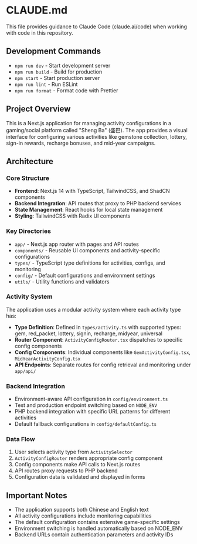 # CLAUDE.md

This file provides guidance to Claude Code (claude.ai/code) when working with code in this repository.

## Development Commands

- `npm run dev` - Start development server
- `npm run build` - Build for production
- `npm start` - Start production server
- `npm run lint` - Run ESLint
- `npm run format` - Format code with Prettier

## Project Overview

This is a Next.js application for managing activity configurations in a gaming/social platform called "Sheng Ba" (盛巴). The app provides a visual interface for configuring various activities like gemstone collection, lottery, sign-in rewards, recharge bonuses, and mid-year campaigns.

## Architecture

### Core Structure
- **Frontend**: Next.js 14 with TypeScript, TailwindCSS, and ShadCN components
- **Backend Integration**: API routes that proxy to PHP backend services
- **State Management**: React hooks for local state management
- **Styling**: TailwindCSS with Radix UI components

### Key Directories
- `app/` - Next.js app router with pages and API routes
- `components/` - Reusable UI components and activity-specific configurations
- `types/` - TypeScript type definitions for activities, configs, and monitoring
- `config/` - Default configurations and environment settings
- `utils/` - Utility functions and validators

### Activity System
The application uses a modular activity system where each activity type has:
- **Type Definition**: Defined in `types/activity.ts` with supported types: gem, red_packet, lottery, signin, recharge, midyear, universal
- **Router Component**: `ActivityConfigRouter.tsx` dispatches to specific config components
- **Config Components**: Individual components like `GemActivityConfig.tsx`, `MidYearActivityConfig.tsx`
- **API Endpoints**: Separate routes for config retrieval and monitoring under `app/api/`

### Backend Integration
- Environment-aware API configuration in `config/environment.ts`
- Test and production endpoint switching based on `NODE_ENV`
- PHP backend integration with specific URL patterns for different activities
- Default fallback configurations in `config/defaultConfig.ts`

### Data Flow
1. User selects activity type from `ActivitySelector`
2. `ActivityConfigRouter` renders appropriate config component
3. Config components make API calls to Next.js routes
4. API routes proxy requests to PHP backend
5. Configuration data is validated and displayed in forms

## Important Notes

- The application supports both Chinese and English text
- All activity configurations include monitoring capabilities
- The default configuration contains extensive game-specific settings
- Environment switching is handled automatically based on NODE_ENV
- Backend URLs contain authentication parameters and activity IDs